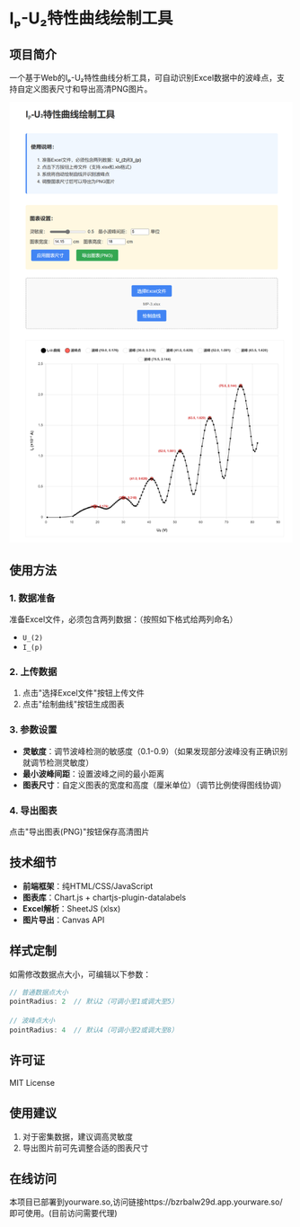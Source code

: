 # Iₚ-U₂特性曲线绘制工具

##  项目简介

一个基于Web的Iₚ-U₂特性曲线分析工具，可自动识别Excel数据中的波峰点，支持自定义图表尺寸和导出高清PNG图片。

![preview](preview.png)

##  使用方法

### 1. 数据准备

准备Excel文件，必须包含两列数据：（按照如下格式给两列命名）

- `U_(2)`
- `I_(p)` 

### 2. 上传数据

1. 点击"选择Excel文件"按钮上传文件
2. 点击"绘制曲线"按钮生成图表

### 3. 参数设置

- **灵敏度**：调节波峰检测的敏感度（0.1-0.9）（如果发现部分波峰没有正确识别就调节检测灵敏度）
- **最小波峰间距**：设置波峰之间的最小距离
- **图表尺寸**：自定义图表的宽度和高度（厘米单位）（调节比例使得图线协调）

### 4. 导出图表

点击"导出图表(PNG)"按钮保存高清图片

## 技术细节

- **前端框架**：纯HTML/CSS/JavaScript
- **图表库**：Chart.js + chartjs-plugin-datalabels
- **Excel解析**：SheetJS (xlsx)
- **图片导出**：Canvas API

##  样式定制

如需修改数据点大小，可编辑以下参数：

```javascript
// 普通数据点大小
pointRadius: 2  // 默认2（可调小至1或调大至5）

// 波峰点大小 
pointRadius: 4  // 默认4（可调小至2或调大至8）
```

## 许可证

MIT License

##  使用建议

1. 对于密集数据，建议调高灵敏度
2. 导出图片前可先调整合适的图表尺寸

## 在线访问

本项目已部署到yourware.so,访问链接https://bzrbalw29d.app.yourware.so/ 即可使用。(目前访问需要代理)
